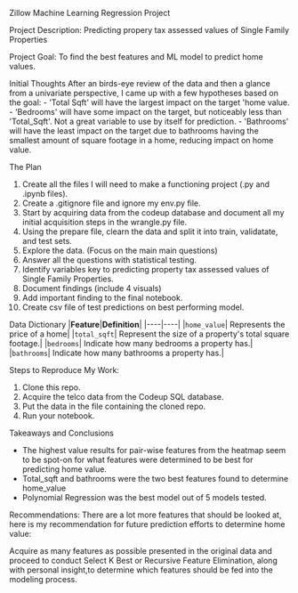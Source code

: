 Zillow Machine Learning Regression Project


Project Description:
Predicting propery tax assessed values of Single Family Properties


Project Goal:
To find the best features and ML model to predict home values.


Initial Thoughts
After an birds-eye review of the data and then a glance from a univariate perspective, I came up with a few hypotheses based on the goal:
    - 'Total Sqft' will have the largest impact on the target 'home value. 
    - 'Bedrooms' will have some impact on the target, but noticeably less than 'Total_Sqft'. Not a great variable to use by itself for prediction. 
    - 'Bathrooms' will have the least impact on the target due to bathrooms having the smallest amount of square footage in a home, reducing impact on home value.


The Plan
1. Create all the files I will need to make a functioning project (.py and .ipynb files).
2. Create a .gitignore file and ignore my env.py file.
3. Start by acquiring data from the codeup database and document all my initial acquisition steps in the wrangle.py file.
4. Using the prepare file, clearn the data and split it into train, validatate, and test sets.
5. Explore the data. (Focus on the main main questions)
6. Answer all the questions with statistical testing.
7. Identify variables key to predicting property tax assessed values of Single Family Properties. 
8. Document findings (include 4 visuals)
9. Add important finding to the final notebook.
10. Create csv file of test predictions on best performing model.


Data Dictionary
|**Feature**|**Definition**|
|----|----|
|`home_value`| Represents the price of a home|
|`total_sqft`| Represent the size of a property's total square footage.|
|`bedrooms`| Indicate how many bedrooms a property has.|
|`bathrooms`| Indicate how many bathrooms a property has.|



Steps to Reproduce My Work:
1. Clone this repo.
2. Acquire the telco data from the Codeup SQL database.
3. Put the data in the file containing the cloned repo.
4. Run your notebook.


Takeaways and Conclusions

- The highest value results for pair-wise features from the heatmap seem to be spot-on for what features were determined to be best for predicting home value.
- Total_sqft and bathrooms were the two best features found to determine home_value
- Polynomial Regression was the best model out of 5 models tested.


Recommendations:
There are a lot more features that should be looked at, here is my recommendation for future prediction efforts to determine home value:

Acquire as many features as possible presented in the original data and proceed to conduct Select K Best or Recursive Feature Elimination, along with personal insight,to determine which features should be fed into the modeling process. 